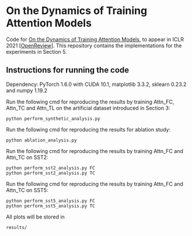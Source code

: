 # On the Dynamics of Training Attention Models

Code for [On the Dynamics of Training Attention Models](https://arxiv.org/abs/2011.10036?utm_source=feedburner&utm_medium=feed&utm_campaign=Feed%3A+arxiv%2FQSXk+%28ExcitingAds%21+cs+updates+on+arXiv.org%29), to appear in ICLR 2021 [[OpenReview](https://openreview.net/forum?id=1OCTOShAmqB&noteId=ITjHwKuKK_U)]. This repository contains the implementations for the experiments in Section 5.

## Instructions for running the code
Dependency: PyTorch 1.6.0 with CUDA 10.1, matplotlib 3.3.2, sklearn 0.23.2 and numpy 1.19.2

Run the following cmd for reproducing the results by training Attn\_FC, Attn\_TC and Attn_TL on the artificial dataset introduced in Section 3:

~~~ shell
python perform_synthetic_analysis.py
~~~

Run the following cmd for reproducing the results for ablation study:

~~~ shell
python ablation_analysis.py
~~~ 
	
Run the following cmd for reproducing the results by training Attn\_FC and Attn\_TC on SST2:

~~~ shell
python perform_sst2_analysis.py FC
python perform_sst2_analysis.py TC
~~~ 

Run the following cmd for reproducing the results by training Attn\_FC and Attn\_TC on SST5:

~~~ shell
python perform_sst5_analysis.py FC
python perform_sst5_analysis.py TC
~~~ 

All plots will be stored in

~~~
results/
~~~
